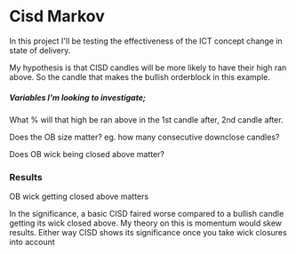 # Cisd Markov

In this project I'll be testing the effectiveness of the ICT concept change in state of delivery.

My hypothesis is that CISD candles will be more likely to have their high ran above. So the candle that makes the bullish orderblock in this example.


##### Variables I'm looking to investigate;
What % will that high be ran above in the 1st candle after, 2nd candle after.

Does the OB size matter? eg. how many consecutive downclose candles?

Does OB wick being closed above matter?

### Results
OB wick getting closed above matters

In the significance, a basic CISD faired worse compared to a bullish candle getting its wick closed above. My theory on this is momentum would skew results. Either way CISD shows its significance once you take wick closures into account
